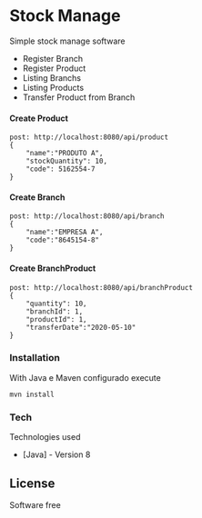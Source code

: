 # Stock Manage

Simple stock manage software

  - Register Branch
  - Register Product
  - Listing Branchs
  - Listing Products
  - Transfer Product from Branch
  
#### Create Product
```
post: http://localhost:8080/api/product
{
    "name":"PRODUTO A",
    "stockQuantity": 10,
    "code": 5162554-7 
}
```
#### Create Branch
```
post: http://localhost:8080/api/branch
{
    "name":"EMPRESA A",
    "code":"8645154-8"
}
```
#### Create BranchProduct
```
post: http://localhost:8080/api/branchProduct
{
    "quantity": 10, 
    "branchId": 1, 
    "productId": 1,
    "transferDate":"2020-05-10"
}
```
 
### Installation
 
With Java e Maven configurado execute
```
mvn install
```

### Tech

Technologies used

* [Java] - Version 8

License
----

Software free
